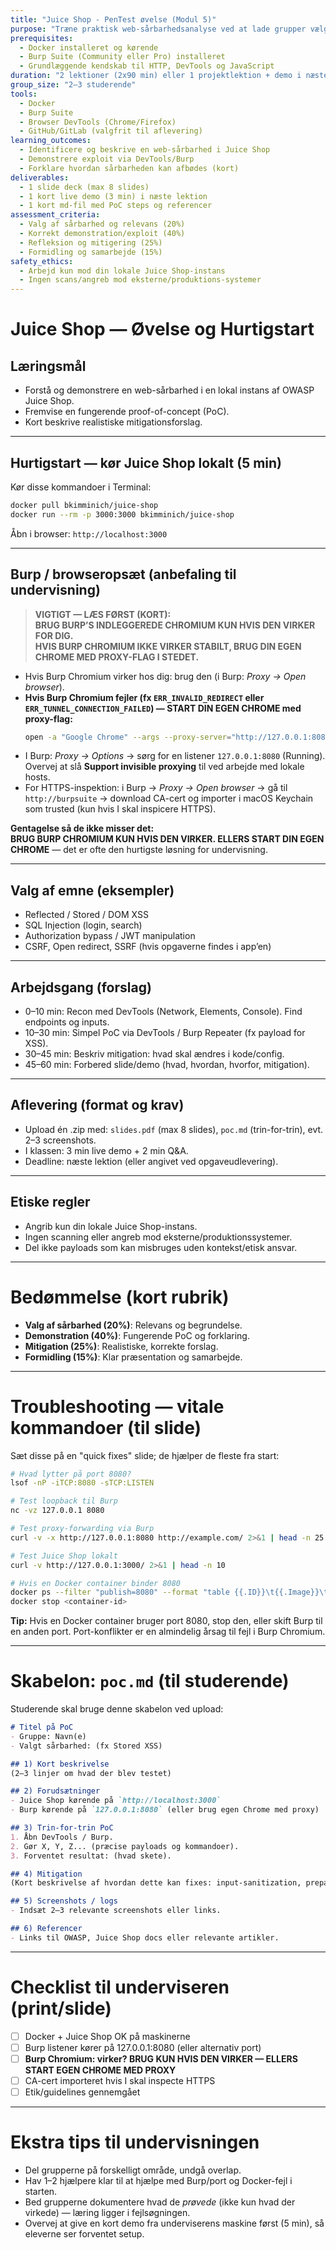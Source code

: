 ```yaml
---
title: "Juice Shop - PenTest øvelse (Modul 5)"
purpose: "Træne praktisk web-sårbarhedsanalyse ved at lade grupper vælge et område i OWASP Juice Shop (fx XSS, SQLi, Auth bypass) og demonstrere et fungerende exploit + mitigering."
prerequisites:
  - Docker installeret og kørende
  - Burp Suite (Community eller Pro) installeret
  - Grundlæggende kendskab til HTTP, DevTools og JavaScript
duration: "2 lektioner (2x90 min) eller 1 projektlektion + demo i næste time"
group_size: "2–3 studerende"
tools:
  - Docker
  - Burp Suite
  - Browser DevTools (Chrome/Firefox)
  - GitHub/GitLab (valgfrit til aflevering)
learning_outcomes:
  - Identificere og beskrive en web-sårbarhed i Juice Shop
  - Demonstrere exploit via DevTools/Burp
  - Forklare hvordan sårbarheden kan afbødes (kort)
deliverables:
  - 1 slide deck (max 8 slides)
  - 1 kort live demo (3 min) i næste lektion
  - 1 kort md-fil med PoC steps og referencer
assessment_criteria:
  - Valg af sårbarhed og relevans (20%)
  - Korrekt demonstration/exploit (40%)
  - Refleksion og mitigering (25%)
  - Formidling og samarbejde (15%)
safety_ethics:
  - Arbejd kun mod din lokale Juice Shop-instans
  - Ingen scans/angreb mod eksterne/produktions-systemer
---
```


# Juice Shop — Øvelse og Hurtigstart

## Læringsmål
- Forstå og demonstrere en web-sårbarhed i en lokal instans af OWASP Juice Shop.  
- Fremvise en fungerende proof-of-concept (PoC).  
- Kort beskrive realistiske mitigationsforslag.

---

## Hurtigstart — kør Juice Shop lokalt (5 min)
Kør disse kommandoer i Terminal:
```bash
docker pull bkimminich/juice-shop
docker run --rm -p 3000:3000 bkimminich/juice-shop
```
Åbn i browser: `http://localhost:3000`

---

## Burp / browseropsæt (anbefaling til undervisning)

> **VIGTIGT — LÆS FØRST (KORT):**  
> **BRUG BURP’S INDLEGGEREDE CHROMIUM KUN HVIS DEN VIRKER FOR DIG.**  
> **HVIS BURP CHROMIUM IKKE VIRKER STABILT, BRUG DIN EGEN CHROME MED PROXY-FLAG I STEDET.**

- Hvis Burp Chromium virker hos dig: brug den (i Burp: *Proxy → Open browser*).  
- **Hvis Burp Chromium fejler (fx `ERR_INVALID_REDIRECT` eller `ERR_TUNNEL_CONNECTION_FAILED`) — START DIN EGEN CHROME med proxy-flag:**
  ```bash
  open -a "Google Chrome" --args --proxy-server="http://127.0.0.1:8080" --user-data-dir="/tmp/chrome-burp"
  ```
- I Burp: *Proxy → Options* → sørg for en listener `127.0.0.1:8080` (Running). Overvej at slå **Support invisible proxying** til ved arbejde med lokale hosts.
- For HTTPS-inspektion: i Burp → *Proxy → Open browser* → gå til `http://burpsuite` → download CA-cert og importer i macOS Keychain som trusted (kun hvis I skal inspicere HTTPS).

**Gentagelse så de ikke misser det:**  
**BRUG BURP CHROMIUM KUN HVIS DEN VIRKER. ELLERS START DIN EGEN CHROME** — det er ofte den hurtigste løsning for undervisning.

---

## Valg af emne (eksempler)
- Reflected / Stored / DOM XSS  
- SQL Injection (login, search)  
- Authorization bypass / JWT manipulation  
- CSRF, Open redirect, SSRF (hvis opgaverne findes i app’en)

---

## Arbejdsgang (forslag)
- 0–10 min: Recon med DevTools (Network, Elements, Console). Find endpoints og inputs.  
- 10–30 min: Simpel PoC via DevTools / Burp Repeater (fx payload for XSS).  
- 30–45 min: Beskriv mitigation: hvad skal ændres i kode/config.  
- 45–60 min: Forbered slide/demo (hvad, hvordan, hvorfor, mitigation).

---

## Aflevering (format og krav)
- Upload én .zip med: `slides.pdf` (max 8 slides), `poc.md` (trin-for-trin), evt. 2–3 screenshots.  
- I klassen: 3 min live demo + 2 min Q&A.  
- Deadline: næste lektion (eller angivet ved opgaveudlevering).

---

## Etiske regler
- Angrib kun din lokale Juice Shop-instans.  
- Ingen scanning eller angreb mod eksterne/produktionssystemer.  
- Del ikke payloads som kan misbruges uden kontekst/etisk ansvar.

---

# Bedømmelse (kort rubrik)
- **Valg af sårbarhed (20%)**: Relevans og begrundelse.  
- **Demonstration (40%)**: Fungerende PoC og forklaring.  
- **Mitigation (25%)**: Realistiske, korrekte forslag.  
- **Formidling (15%)**: Klar præsentation og samarbejde.

---

# Troubleshooting — vitale kommandoer (til slide)
Sæt disse på en "quick fixes" slide; de hjælper de fleste fra start:

```bash
# Hvad lytter på port 8080?
lsof -nP -iTCP:8080 -sTCP:LISTEN

# Test loopback til Burp
nc -vz 127.0.0.1 8080

# Test proxy-forwarding via Burp
curl -v -x http://127.0.0.1:8080 http://example.com/ 2>&1 | head -n 25

# Test Juice Shop lokalt
curl -v http://127.0.0.1:3000/ 2>&1 | head -n 10

# Hvis en Docker container binder 8080
docker ps --filter "publish=8080" --format "table {{.ID}}\t{{.Image}}\t{{.Ports}}"
docker stop <container-id>
```

**Tip:** Hvis en Docker container bruger port 8080, stop den, eller skift Burp til en anden port. Port-konflikter er en almindelig årsag til fejl i Burp Chromium.

---

# Skabelon: `poc.md` (til studerende)
Studerende skal bruge denne skabelon ved upload:

```markdown
# Titel på PoC
- Gruppe: Navn(e)
- Valgt sårbarhed: (fx Stored XSS)

## 1) Kort beskrivelse
(2–3 linjer om hvad der blev testet)

## 2) Forudsætninger
- Juice Shop kørende på `http://localhost:3000`
- Burp kørende på `127.0.0.1:8080` (eller brug egen Chrome med proxy)

## 3) Trin-for-trin PoC
1. Åbn DevTools / Burp.  
2. Gør X, Y, Z... (præcise payloads og kommandoer).  
3. Forventet resultat: (hvad skete).

## 4) Mitigation
(Kort beskrivelse af hvordan dette kan fixes: input-sanitization, prepared statements, CSP osv.)

## 5) Screenshots / logs
- Indsæt 2–3 relevante screenshots eller links.

## 6) Referencer
- Links til OWASP, Juice Shop docs eller relevante artikler.
```

---

# Checklist til underviseren (print/slide)
- [ ] Docker + Juice Shop OK på maskinerne  
- [ ] Burp listener kører på 127.0.0.1:8080 (eller alternativ port)  
- [ ] **Burp Chromium: virker? BRUG KUN HVIS DEN VIRKER — ELLERS START EGEN CHROME MED PROXY**  
- [ ] CA-cert importeret hvis I skal inspecte HTTPS  
- [ ] Etik/guidelines gennemgået

---

# Ekstra tips til undervisningen
- Del grupperne på forskelligt område, undgå overlap.  
- Hav 1–2 hjælpere klar til at hjælpe med Burp/port og Docker-fejl i starten.  
- Bed grupperne dokumentere hvad de *prøvede* (ikke kun hvad der virkede) — læring ligger i fejlsøgningen.  
- Overvej at give en kort demo fra underviserens maskine først (5 min), så eleverne ser forventet setup.
